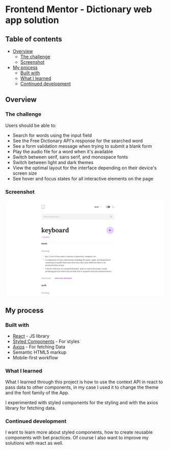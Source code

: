 <a name='#readme-top'></a>

# Frontend Mentor - Dictionary web app solution

## Table of contents

- [Overview](#overview)
  - [The challenge](#the-challenge)
  - [Screenshot](#screenshot)
- [My process](#my-process)
  - [Built with](#built-with)
  - [What I learned](#what-i-learned)
  - [Continued development](#continued-development)

## Overview

### The challenge

Users should be able to:

- Search for words using the input field
- See the Free Dictionary API's response for the searched word
- See a form validation message when trying to submit a blank form
- Play the audio file for a word when it's available
- Switch between serif, sans serif, and monospace fonts
- Switch between light and dark themes
- View the optimal layout for the interface depending on their device's screen size
- See hover and focus states for all interactive elements on the page

### Screenshot

![](./screenshot.png)

## My process

### Built with

- [React](https://reactjs.org/) - JS library
- [Styled Components](https://styled-components.com/) - For styles
- [Axios](https://axios-http.com/) - For fetching Data
- Semantic HTML5 markup
- Mobile-first workflow

### What I learned

What I learned through this project is how to use the context API in react to pass data to other components, in my case I used it to change the theme and the font family of the App.

I experimented with styled components for the styling and with the axios library for fetching data.

### Continued development

I want to learn more about styled components, how to create reusable components with bet practices.
Of course I also want to improve my solutions with react as well.
